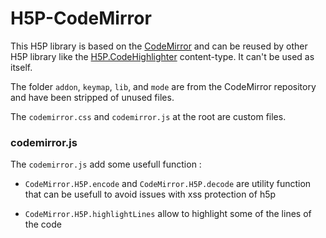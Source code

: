 # H5P-CodeMirror

This H5P library is based on the [CodeMirror](https://github.com/codemirror/CodeMirror) and can be reused by other H5P library like the [H5P.CodeHighlighter](https://github.com/DegrangeM/H5P.CodeHighlighter) content-type. It can't be used as itself.

The folder `addon`, `keymap`, `lib`, and `mode` are from the CodeMirror repository and have been stripped of unused files.

The `codemirror.css` and `codemirror.js` at the root are custom files.

### codemirror.js

The `codemirror.js` add some usefull function :

- `CodeMirror.H5P.encode` and `CodeMirror.H5P.decode` are utility function that can be usefull to avoid issues with xss protection of h5p

- `CodeMirror.H5P.highlightLines` allow to highlight some of the lines of the code
